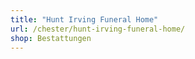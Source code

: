 ```yaml
---
title: "Hunt Irving Funeral Home"
url: /chester/hunt-irving-funeral-home/
shop: Bestattungen
---
```

